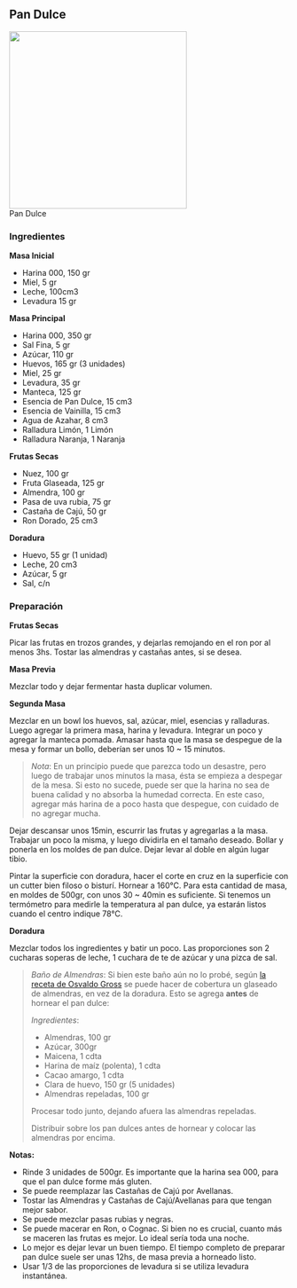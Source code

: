 ## Pan Dulce

<div class="image">
  <img src="https://i.imgur.com/BI4MV24.jpg" height=320/>
  <div class="caption">Pan Dulce</div>
</div>

### Ingredientes

**Masa Inicial**

  * Harina 000, 150 gr
  * Miel, 5 gr
  * Leche, 100cm3
  * Levadura 15 gr

**Masa Principal**

  * Harina 000, 350 gr
  * Sal Fina, 5 gr
  * Azúcar, 110 gr
  * Huevos, 165 gr (3 unidades)
  * Miel, 25 gr
  * Levadura, 35 gr
  * Manteca, 125 gr
  * Esencia de Pan Dulce, 15 cm3
  * Esencia de Vainilla, 15 cm3
  * Agua de Azahar, 8 cm3
  * Ralladura Limón, 1 Limón
  * Ralladura Naranja, 1 Naranja

**Frutas Secas**

  * Nuez, 100 gr
  * Fruta Glaseada, 125 gr
  * Almendra, 100 gr
  * Pasa de uva rubia, 75 gr
  * Castaña de Cajú, 50 gr
  * Ron Dorado, 25 cm3

**Doradura**
  * Huevo, 55 gr (1 unidad)
  * Leche, 20 cm3
  * Azúcar, 5 gr
  * Sal, c/n

### Preparación

**Frutas Secas**

Picar las frutas en trozos grandes, y dejarlas remojando en el ron por
al menos 3hs. Tostar las almendras y castañas antes, si se desea.

**Masa Previa**

Mezclar todo y dejar fermentar hasta duplicar volumen.

**Segunda Masa**

Mezclar en un bowl los huevos, sal, azúcar, miel, esencias y ralladuras.
Luego agregar la primera masa, harina y levadura. Integrar un poco y
agregar la manteca pomada. Amasar hasta que la masa se despegue de la
mesa y formar un bollo, deberían ser unos 10 ~ 15 minutos.

> *Nota*: En un principio puede que parezca todo un desastre, pero luego
> de trabajar unos minutos la masa, ésta se empieza a despegar de la
> mesa. Si esto no sucede, puede ser que la harina no sea de buena
> calidad y no absorba la humedad correcta. En este caso, agregar más
> harina de a poco hasta que despegue, con cuidado de no agregar mucha.

Dejar descansar unos 15min, escurrir las frutas y agregarlas a la masa.
Trabajar un poco la misma, y luego dividirla en el tamaño deseado.
Bollar y ponerla en los moldes de pan dulce. Dejar levar al doble en
algún lugar tibio.

Pintar la superficie con doradura, hacer el corte en cruz en la
superficie con un cutter bien filoso o bisturí. Hornear a 160°C. Para
esta cantidad de masa, en moldes de 500gr, con unos 30 ~ 40min es
suficiente. Si tenemos un termómetro para medirle la temperatura al pan
dulce, ya estarán listos cuando el centro indique 78°C.

**Doradura**

Mezclar todos los ingredientes y batir un poco. Las proporciones son 2
cucharas soperas de leche, 1 cuchara de te de azúcar y una pizca de sal.

> *Baño de Almendras*: Si bien este baño aún no lo probé, según
> [la receta de Osvaldo Gross](https://www.facebook.com/permalink.php?id=163551720365107&story_fbid=582576348462640)
> se puede hacer de cobertura un glaseado de almendras, en vez de la
> doradura. Esto se agrega **antes** de hornear el pan dulce:
>
> *Ingredientes*:
> * Almendras, 100 gr
> * Azúcar, 300gr
> * Maicena, 1 cdta
> * Harina de maíz (polenta), 1 cdta
> * Cacao amargo, 1 cdta
> * Clara de huevo, 150 gr (5 unidades)
> * Almendras repeladas, 100 gr
>
> Procesar todo junto, dejando afuera las almendras repeladas.
>
> Distribuir sobre los pan dulces antes de hornear y colocar las
> almendras por encima.

**Notas:**

  * Rinde 3 unidades de 500gr. Es importante que la harina sea 000, para
    que el pan dulce forme más gluten.
  * Se puede reemplazar las Castañas de Cajú por Avellanas.
  * Tostar las Almendras y Castañas de Cajú/Avellanas para que tengan
    mejor sabor.
  * Se puede mezclar pasas rubias y negras.
  * Se puede macerar en Ron, o Cognac. Si bien no es crucial, cuanto más
    se maceren las frutas es mejor. Lo ideal sería toda una noche.
  * Lo mejor es dejar levar un buen tiempo. El tiempo completo de
    preparar pan dulce suele ser unas 12hs, de masa previa a horneado
    listo.
  * Usar 1/3 de las proporciones de levadura si se utiliza levadura
    instantánea.
